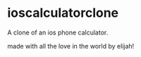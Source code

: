 # ioscalculatorclone

A clone of an ios phone calculator.

made with all the love in the world by elijah!
